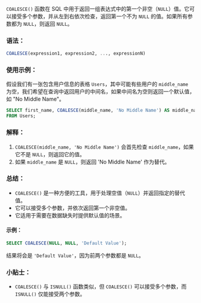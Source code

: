 `COALESCE()` 函数在 SQL 中用于返回一组表达式中的第一个非空（`NULL`）值。它可以接受多个参数，并从左到右依次检查，返回第一个不为 `NULL` 的值。如果所有参数都为 `NULL`，则返回 `NULL`。

### 语法：
```sql
COALESCE(expression1, expression2, ..., expressionN)
```

### 使用示例：
假设我们有一张包含用户信息的表格 `Users`，其中可能有些用户的 `middle_name` 为空，我们希望在查询中返回用户的中间名，如果中间名为空则返回一个默认值，如 "No Middle Name"。

```sql
SELECT first_name, COALESCE(middle_name, 'No Middle Name') AS middle_name, last_name
FROM Users;
```

### 解释：
1. `COALESCE(middle_name, 'No Middle Name')` 会首先检查 `middle_name`，如果它不是 `NULL`，则返回它的值。
2. 如果 `middle_name` 是 `NULL`，则返回 'No Middle Name' 作为替代。

### 总结：
- `COALESCE()` 是一种方便的工具，用于处理空值（`NULL`）并返回指定的替代值。
- 它可以接受多个参数，并依次返回第一个非空值。
- 它适用于需要在数据缺失时提供默认值的场景。

#### 示例：
```sql
SELECT COALESCE(NULL, NULL, 'Default Value');
```
结果将会是 `'Default Value'`，因为前两个参数都是 `NULL`。

### 小贴士：
- `COALESCE()` 与 `ISNULL()` 函数类似，但 `COALESCE()` 可以接受多个参数，而 `ISNULL()` 仅能接受两个参数。
  
